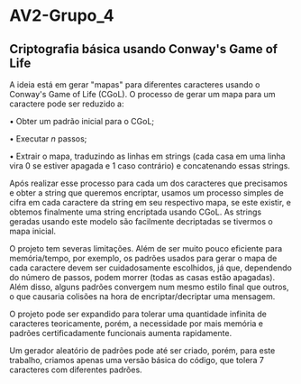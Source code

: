 # AV2-Grupo_4 
## Criptografia básica usando Conway's Game of Life
A ideia está em gerar "mapas" para diferentes caracteres usando o Conway's Game of Life (CGoL). O processo de gerar um mapa para um caractere pode ser reduzido a:

• Obter um padrão inicial para o CGoL;

• Executar *n* passos;

• Extrair o mapa, traduzindo as linhas em strings (cada casa em uma linha vira 0 se estiver apagada e 1 caso contrário) e concatenando essas strings.

Após realizar esse processo para cada um dos caracteres que precisamos e obter a string que queremos encriptar, usamos um processo simples de cifra em cada caractere da string em seu respectivo mapa, se este existir, e obtemos finalmente uma string encriptada usando CGoL. As strings geradas usando este modelo são facilmente decriptadas se tivermos o mapa inicial.


O projeto tem severas limitações. Além de ser muito pouco eficiente para memória/tempo, por exemplo, os padrões usados para gerar o mapa de cada caractere devem ser cuidadosamente escolhidos, já que, dependendo do número de passos, podem morrer (todas as casas estão apagadas). Além disso, alguns padrões convergem num mesmo estilo final que outros, o que causaria colisões na hora de encriptar/decriptar uma mensagem.

O projeto pode ser expandido para tolerar uma quantidade infinita de caracteres teoricamente, porém, a necessidade por mais memória e padrões certificadamente funcionais aumenta rapidamente.

Um gerador aleatório de padrões pode até ser criado, porém, para este trabalho, criamos apenas uma versão básica do código, que tolera 7 caracteres com diferentes padrões.


